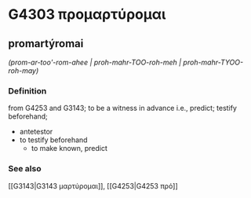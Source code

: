 # G4303 προμαρτύρομαι

## promartýromai

_(prom-ar-too'-rom-ahee | proh-mahr-TOO-roh-meh | proh-mahr-TYOO-roh-may)_

### Definition

from G4253 and G3143; to be a witness in advance i.e., predict; testify beforehand; 

- antetestor
- to testify beforehand
  - to make known, predict

### See also

[[G3143|G3143 μαρτύρομαι]], [[G4253|G4253 πρό]]
